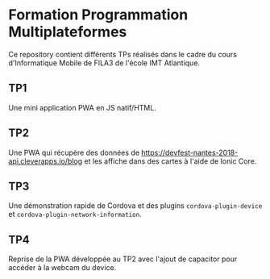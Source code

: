 # Formation Programmation Multiplateformes

Ce repository contient différents TPs réalisés dans le cadre du cours d'Informatique Mobile de FILA3 de l'école IMT Atlantique.

## TP1
Une mini application PWA en JS natif/HTML.

## TP2
Une PWA qui récupère des données de https://devfest-nantes-2018-api.cleverapps.io/blog et les affiche dans des cartes à l'aide de Ionic Core.

## TP3
Une démonstration rapide de Cordova et des plugins <code>cordova-plugin-device</code> et <code>cordova-plugin-network-information</code>.

## TP4
Reprise de la PWA développée au TP2 avec l'ajout de capacitor pour accéder à la webcam du device.